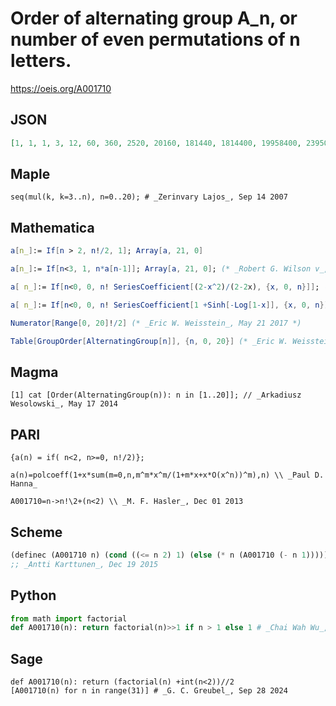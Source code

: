 # Order of alternating group A\_n, or number of even permutations of n letters\.
https://oeis.org/A001710
## JSON
```JSON
[1, 1, 1, 3, 12, 60, 360, 2520, 20160, 181440, 1814400, 19958400, 239500800, 3113510400, 43589145600, 653837184000, 10461394944000, 177843714048000, 3201186852864000, 60822550204416000, 1216451004088320000, 25545471085854720000, 562000363888803840000]
```
## Maple
```Maple
seq(mul(k, k=3..n), n=0..20); # _Zerinvary Lajos_, Sep 14 2007
```
## Mathematica
```Mathematica
a[n_]:= If[n > 2, n!/2, 1]; Array[a, 21, 0]
```
```Mathematica
a[n_]:= If[n<3, 1, n*a[n-1]]; Array[a, 21, 0]; (* _Robert G. Wilson v_, Apr 16 2011 *)
```
```Mathematica
a[ n_]:= If[n<0, 0, n! SeriesCoefficient[(2-x^2)/(2-2x), {x, 0, n}]]; (* _Michael Somos_, May 22 2014 *)
```
```Mathematica
a[ n_]:= If[n<0, 0, n! SeriesCoefficient[1 +Sinh[-Log[1-x]], {x, 0, n}]]; (* _Michael Somos_, May 22 2014 *)
```
```Mathematica
Numerator[Range[0, 20]!/2] (* _Eric W. Weisstein_, May 21 2017 *)
```
```Mathematica
Table[GroupOrder[AlternatingGroup[n]], {n, 0, 20}] (* _Eric W. Weisstein_, May 21 2017 *)
```
## Magma
```Magma
[1] cat [Order(AlternatingGroup(n)): n in [1..20]]; // _Arkadiusz Wesolowski_, May 17 2014
```
## PARI
```PARI
{a(n) = if( n<2, n>=0, n!/2)};
```
```PARI
a(n)=polcoeff(1+x*sum(m=0,n,m^m*x^m/(1+m*x+x*O(x^n))^m),n) \\ _Paul D. Hanna_
```
```PARI
A001710=n->n!\2+(n<2) \\ _M. F. Hasler_, Dec 01 2013
```
## Scheme
```Scheme
(definec (A001710 n) (cond ((<= n 2) 1) (else (* n (A001710 (- n 1))))))
;; _Antti Karttunen_, Dec 19 2015
```
## Python
```Python
from math import factorial
def A001710(n): return factorial(n)>>1 if n > 1 else 1 # _Chai Wah Wu_, Feb 14 2023
```
## Sage
```Sage
def A001710(n): return (factorial(n) +int(n<2))//2
[A001710(n) for n in range(31)] # _G. C. Greubel_, Sep 28 2024
```
